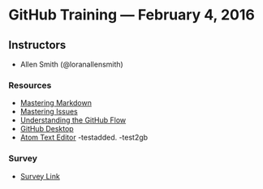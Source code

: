﻿# GitHub Training — February 4, 2016

## Instructors
- Allen Smith (@loranallensmith)


### Resources
- [Mastering Markdown](https://guides.github.com/features/mastering-markdown/)
- [Mastering Issues](https://guides.github.com/features/issues/)
- [Understanding the GitHub Flow](https://guides.github.com/introduction/flow/)
- [GitHub Desktop](https://desktop.github.com/)
- [Atom Text Editor](https://atom.io/)
-testadded.
-test2gb

### Survey

- [Survey Link](http://www.surveygizmo.com/s3/2574973/GitHub-for-Everyone-Department-of-Homeland-Security-Citizen-Immigration-Services)
